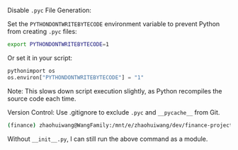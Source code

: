 

Disable `.pyc` File Generation:

Set the `PYTHONDONTWRITEBYTECODE` environment variable to prevent Python from creating `.pyc` files:
```bash 
export PYTHONDONTWRITEBYTECODE=1
```
Or set it in your script:
```python
pythonimport os
os.environ["PYTHONDONTWRITEBYTECODE"] = "1"
```
Note: This slows down script execution slightly, as Python recompiles the source code each time.

Version Control: Use .gitignore to exclude `.pyc` and `__pycache__` from Git.


```bash
(finance) zhaohuiwang@WangFamily:/mnt/e/zhaohuiwang/dev/finance-projects$ uv run -m schwab_dev.src.scripts.get_tokens
```

Without `__init__.py`, I can still run the above command as a module. 